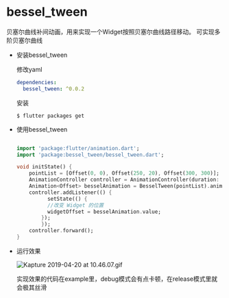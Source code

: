 # bessel_tween

贝塞尔曲线补间动画，用来实现一个Widget按照贝塞尔曲线路径移动。
可实现多阶贝塞尔曲线

- 安装bessel_tween

    修改yaml
    ```yaml
    dependencies:
      bessel_tween: ^0.0.2
    ```
    
    安装
    ```
    $ flutter packages get
    ```

- 使用bessel_tween

    ```dart
 
    import 'package:flutter/animation.dart';
    import 'package:bessel_tween/bessel_tween.dart';
    
    void initState() {  
        pointList = [Offset(0, 0), Offset(250, 20), Offset(300, 300)];
        AnimationController controller = AnimationController(duration: Duration(milliseconds: 3000), vsync: this);
        Animation<Offset> besselAnimation = BesselTween(pointList).animate(controller);
        controller.addListener(() {
              setState(() {
              //改变 Widget 的位置
              widgetOffset = besselAnimation.value;
            });
            });
        controller.forward();
    }
    ```
    
- 运行效果

    ![Kapture 2019-04-20 at 10.46.07.gif](https://upload-images.jianshu.io/upload_images/2155672-d11c7039fc6390d8.gif?imageMogr2/auto-orient/strip)
    
    实现效果的代码在example里，debug模式会有点卡顿，在release模式里就会极其丝滑